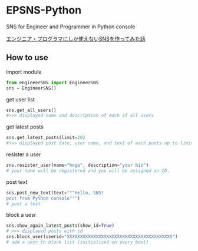 # EPSNS-Python
SNS for Engineer and Programmer in Python console

[エンジニア・プログラマにしか使えないSNSを作ってみた話](https://qiita.com/HawkClaws/items/599d7666f55e79ef7f56)

## How to use

import module
```python
from engineerSNS import EngineerSNS
sns = EngineerSNS()
```

get user list
```python
sns.get_all_users()
#>>> displayed name and description of each of all users
```

get latest posts
```python
sns.get_latest_posts(limit=20)
#>>> displayed post date, user name, and text of each posts up to limit
```

resister a user
```python
sns.resister_user(name="hoge", description="your bio")
# your name will be registered and you will be assigned an ID.
```

post text
```python
sns.post_new_text(text="""Hello, SNS!
post from Python console""")
# post a text
```

block a uesr
```python
sns.show_again_latest_posts(show_id=True)
# >>> displayed posts with id
sns.block_user(userid="XXXXXXXXXXXXXXXXXXXXXXXXXXXXXXXXXXXXXXXX")
# add a uesr to block list (initialized on every boot)
```
